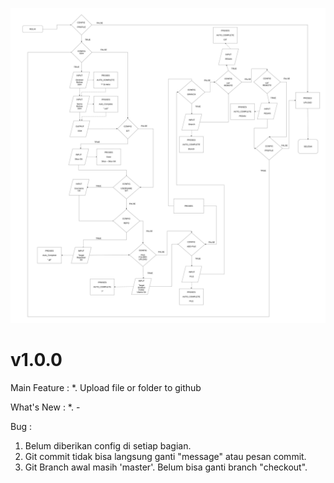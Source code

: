 ![#GAMBAR_FLOWCHART](flowchart.jpg)

# v1.0.0

Main Feature :
*. Upload file or folder to github

What's New :
*. -

Bug :
1. Belum diberikan config di setiap bagian. 
2. Git commit tidak bisa langsung ganti "message" atau pesan commit.
3. Git Branch awal masih 'master'. Belum bisa ganti branch "checkout".